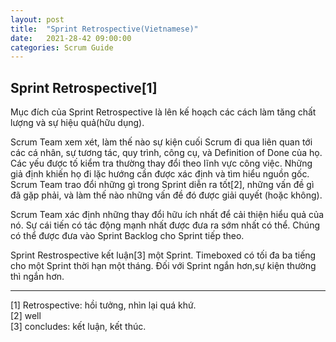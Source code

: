 ```yaml
---
layout: post
title:  "Sprint Retrospective(Vietnamese)"
date:   2021-28-42 09:00:00
categories: Scrum Guide
---
```


## Sprint Retrospective[1]

Mục đích của Sprint Retrospective là lên kế hoạch các cách làm tăng chất lượng và sự hiệu quả(hữu dụng). 

Scrum Team xem xét, làm thế nào sự kiện cuối Scrum đi qua liên quan tới các cá nhân, sự tương tác, quy trình, công cụ, và Definition of Done của họ. Các yếu được tố kiểm tra thường thay đổi theo lĩnh vực công việc. Những giả định khiến họ đi lặc hướng cần được xác định và tìm hiểu nguồn gốc. Scrum Team trao đổi những gì trong Sprint diễn ra tốt[2], những vấn đề gì đã gặp phải, và làm thế nào những vấn đề đó được giải quyết (hoặc không).

Scrum Team xác định những thay đổi hữu ích nhất để cải thiện hiểu quả của nó. Sự cái tiến có tác động mạnh nhất được đưa ra sớm nhất có thể. Chúng có thể được đưa vào Sprint Backlog cho Sprint tiếp theo.

Sprint Restrospective kết luận[3] một Sprint. Timeboxed có tối đa ba tiếng cho một Sprint thời hạn một tháng. Đối với Sprint ngắn hơn,sự kiện thường thì ngắn hơn.

---

[1] Retrospective: hồi tưởng, nhìn lại quá khứ.<br>
[2] well<br>
[3] concludes: kết luận, kết thúc.
